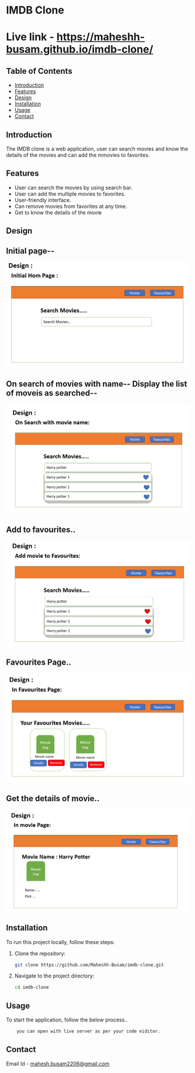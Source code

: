 # IMDB Clone

# Live link - https://maheshh-busam.github.io/imdb-clone/

## Table of Contents
- [Introduction](#introduction)
- [Features](#features)
- [Design](#design)
- [Installation](#installation)
- [Usage](#usage)
- [Contact](#contact)

## Introduction
The IMDB clone is a web application, user can search movies and know the details of the movies and can add the mmovies to favorites.

## Features
- User can search the movies by using search bar.
- User can add the multiple movies to favorites.
- User-friendly interface.
- Can remove movies from favorites at any time.
- Get to know the details of the movie

## Design

## Initial page--
![image](image.png)

## On search of movies with name-- Display the list of moveis as searched--
![image](image-1.png)

## Add to favourites..
![image](image-2.png)

## Favourites Page..
![image](image-3.png)

## Get the details of movie..
![image](image-4.png)

## Installation
To run this project locally, follow these steps:

1. Clone the repository:
    ```sh
    git clone https://github.com/Maheshh-Busam/imdb-clone.git
    ```
2. Navigate to the project directory:
    ```sh
    cd imdb-clone
    ```
## Usage
To start the application, follow the below process..
```sh
    you can open with live server as per your code eiditor.
```

## Contact
Email Id - mahesh.busam2206@gmail.com
